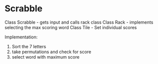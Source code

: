 # Scrabble

Class Scrabble - gets input and calls rack class
Class Rack - implements selecting the max scoring word
Class Tile - Set individual scores

Implementation:

1) Sort the 7 letters
2) take permutations and check for score
3) select word with maximum score
